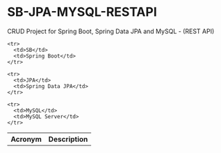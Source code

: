 # SB-JPA-MYSQL-RESTAPI

<p>CRUD Project for Spring Boot, Spring Data JPA and MySQL - (REST API)</p>

<table>
  <tbody>
    <tr>
      <th>Acronym</th>
      <th>Description</th>
    </tr>

    <tr>
      <td>SB</td>
      <td>Spring Boot</td>
    </tr>

    <tr>
      <td>JPA</td>
      <td>Spring Data JPA</td>
    </tr>

    <tr>
      <td>MySQL</td>
      <td>MySQL Server</td>
    </tr>
  </tbody>
</table>
